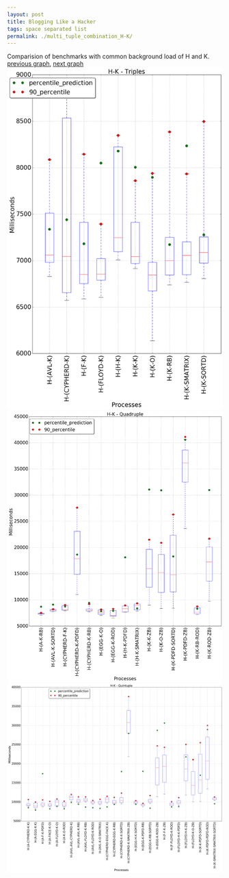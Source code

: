 ```yaml
---
layout: post
title: Blogging Like a Hacker
tags: space separated list
permalink: ./multi_tuple_combination_H-K/
---
```


Comparision of benchmarks with common background load of H and K.
[previous graph](./multi_tuple_combination_H-JSOND/), [next graph](./multi_tuple_combination_H-O/)
<img src="./images/triple/H/H-K_box.png" alt="graph figure"><img src="./images/quadruple/H/H-K_box.png" alt="graph figure"><img src="./images/quintuple/H/H-K_box.png" alt="graph figure">